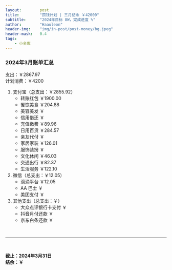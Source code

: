 ```yaml
---
layout:        post
title:         "攒钱计划 | 三月结余 ￥42000"
subtitle:      "2024年目标 8W，完成进度 %"
author:        "Haauleon"
header-img:    "img/in-post/post-money/bg.jpeg"
header-mask:   0.4
tags:
    - 小金库
---
```


### 2024年3月账单汇总             
支出：￥2867.97         
计划消费：￥4200        

1. 支付宝（总支出：￥2855.92）   
    - 转账红包 ￥1900.00   
    - 餐饮美食 ￥204.88    
    - 美容美发 ￥     
    - 信用借还 ￥    
    - 充值缴费 ￥89.96     
    - 日用百货 ￥284.57      
    - 亲友代付 ￥     
    - 家居家装 ￥126.01    
    - 服饰装扮 ￥    
    - 文化休闲 ￥46.03    
    - 交通出行 ￥82.37      
    - 生活服务 ￥122.10      
2. 微信（总支出：￥12.05）      
    - 滴滴平台 ￥12.05   
    - AA 巴士 ￥    
    - 美团支付 ￥       
3. 其他支出（总支出：￥）     
    - 大众点评银行卡支付 ￥    
    - 抖音月付还款 ￥    
    - 京东白条还款 ￥   

<br>

---

<br>

**截止：2024年3月31日**      
**结余：￥**        